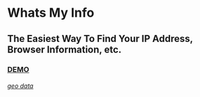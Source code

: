# Whats My Info

## The Easiest Way To Find Your IP Address, Browser Information, etc.

### [DEMO](https://whatsmyinfo.com)

###### [geo data](https://ipgeolocation.io)
